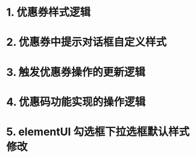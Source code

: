 # 
# 1. 优惠券样式逻辑

# 2. 优惠券中提示对话框自定义样式 

# 3. 触发优惠券操作的更新逻辑

# 4. 优惠码功能实现的操作逻辑

# 5. elementUI 勾选框下拉选框默认样式修改
